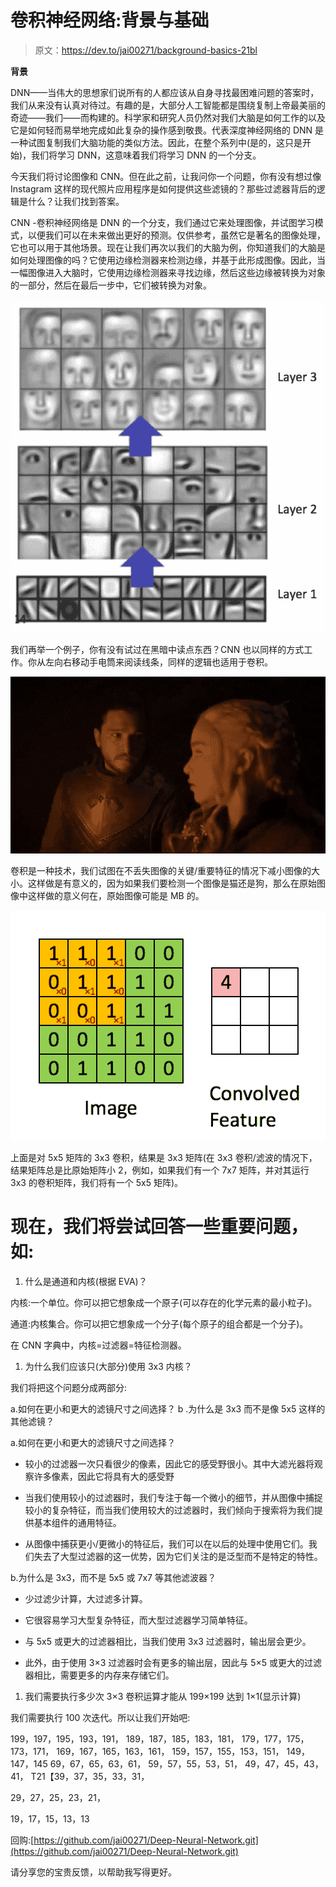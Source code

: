 # 卷积神经网络:背景与基础

> 原文：<https://dev.to/jai00271/background-basics-21bl>

**背景**

DNN——当伟大的思想家们说所有的人都应该从自身寻找最困难问题的答案时，我们从来没有认真对待过。有趣的是，大部分人工智能都是围绕复制上帝最美丽的奇迹——我们——而构建的。科学家和研究人员仍然对我们大脑是如何工作的以及它是如何轻而易举地完成如此复杂的操作感到敬畏。代表深度神经网络的 DNN 是一种试图复制我们大脑功能的类似方法。因此，在整个系列中(是的，这只是开始)，我们将学习 DNN，这意味着我们将学习 DNN 的一个分支。

今天我们将讨论图像和 CNN。但在此之前，让我问你一个问题，你有没有想过像 Instagram 这样的现代照片应用程序是如何提供这些滤镜的？那些过滤器背后的逻辑是什么？让我们找到答案。

CNN -卷积神经网络是 DNN 的一个分支，我们通过它来处理图像，并试图学习模式，以便我们可以在未来做出更好的预测。仅供参考，虽然它是著名的图像处理，它也可以用于其他场景。现在让我们再次以我们的大脑为例，你知道我们的大脑是如何处理图像的吗？它使用边缘检测器来检测边缘，并基于此形成图像。因此，当一幅图像进入大脑时，它使用边缘检测器来寻找边缘，然后这些边缘被转换为对象的一部分，然后在最后一步中，它们被转换为对象。

[![alt text](img/f3d9e9453d1cea176c451218ffb8b27c.png)](https://res.cloudinary.com/practicaldev/image/fetch/s--GRRsRCab--/c_limit%2Cf_auto%2Cfl_progressive%2Cq_auto%2Cw_880/https://ujwlkarn.files.wordpress.com/2016/08/screen-shot-2016-08-10-at-12-58-30-pm.png)

我们再举一个例子，你有没有试过在黑暗中读点东西？CNN 也以同样的方式工作。你从左向右移动手电筒来阅读线条，同样的逻辑也适用于卷积。

[![alt text](img/7baa669dd93c3d38bff8ac96473d1f1a.png)](https://res.cloudinary.com/practicaldev/image/fetch/s--RWAFDYst--/c_limit%2Cf_auto%2Cfl_progressive%2Cq_66%2Cw_880/https://thumbs.gfycat.com/PresentGreedyHornshark-size_restricted.gif)

卷积是一种技术，我们试图在不丢失图像的关键/重要特征的情况下减小图像的大小。这样做是有意义的，因为如果我们要检测一个图像是猫还是狗，那么在原始图像中这样做的意义何在，原始图像可能是 MB 的。

[![alt text](img/58c1025256f1c642c4faa14fbcd6267e.png)](https://res.cloudinary.com/practicaldev/image/fetch/s--Lup__PHQ--/c_limit%2Cf_auto%2Cfl_progressive%2Cq_66%2Cw_880/https://i.stack.imgur.com/9Iu89.gif)

上面是对 5x5 矩阵的 3x3 卷积，结果是 3x3 矩阵(在 3x3 卷积/滤波的情况下，结果矩阵总是比原始矩阵小 2，例如，如果我们有一个 7x7 矩阵，并对其运行 3x3 的卷积矩阵，我们将有一个 5x5 矩阵)。

# 现在，我们将尝试回答一些重要问题，如:

1.  什么是通道和内核(根据 EVA)？

内核:一个单位。你可以把它想象成一个原子(可以存在的化学元素的最小粒子)。

通道:内核集合。你可以把它想象成一个分子(每个原子的组合都是一个分子)。

在 CNN 字典中，内核=过滤器=特征检测器。

1.  为什么我们应该只(大部分)使用 3x3 内核？

我们将把这个问题分成两部分:

a.如何在更小和更大的滤镜尺寸之间选择？
b .为什么是 3x3 而不是像 5x5 这样的其他滤镜？

a.如何在更小和更大的滤镜尺寸之间选择？

*   较小的过滤器一次只看很少的像素，因此它的感受野很小。其中大滤光器将观察许多像素，因此它将具有大的感受野

*   当我们使用较小的过滤器时，我们专注于每一个微小的细节，并从图像中捕捉较小的复杂特征，而当我们使用较大的过滤器时，我们倾向于搜索将为我们提供基本组件的通用特征。

*   从图像中捕获更小/更微小的特征后，我们可以在以后的处理中使用它们。我们失去了大型过滤器的这一优势，因为它们关注的是泛型而不是特定的特性。

b.为什么是 3x3，而不是 5x5 或 7x7 等其他滤波器？

*   少过滤少计算，大过滤多计算。

*   它很容易学习大型复杂特征，而大型过滤器学习简单特征。

*   与 5x5 或更大的过滤器相比，当我们使用 3x3 过滤器时，输出层会更少。

*   此外，由于使用 3×3 过滤器时会有更多的输出层，因此与 5×5 或更大的过滤器相比，需要更多的内存来存储它们。

1.  我们需要执行多少次 3×3 卷积运算才能从 199×199 达到 1×1(显示计算)

我们需要执行 100 次迭代。所以让我们开始吧:

199，197，195，193，191，
189，187，185，183，181，
179，177，175，173，171，
169，167，165，163，161，
159，157，155，153，151，
149，147，145
69，67，65，63，61，
59，57，55，53，51，
49，47，45，43，41，
T21【39，37，35，33，31，

29，27，25，23，21，

19，17，15，13，13

回购:[https://github.com/jai00271/Deep-Neural-Network.git](https://github.com/jai00271/Deep-Neural-Network.git)

请分享您的宝贵反馈，以帮助我写得更好。